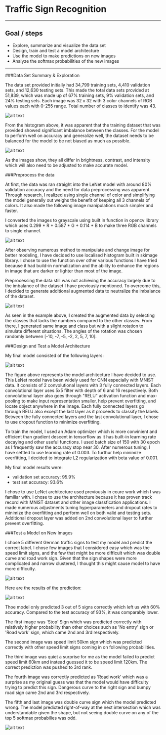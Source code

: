 # **Traffic Sign Recognition** 

---

## **Goal / steps**

* Explore, summarize and visualize the data set
* Design, train and test a model architecture
* Use the model to make predictions on new images
* Analyze the softmax probabilities of the new images

[//]: # (Image References)

[image1]: ./pics/graph1.jpg 
[image2]: ./pics/different.jpg
[image3]: ./pics/compare.jpg
[image4]: ./pics/graph2.jpg
[image5]: ./pics/architecture.jpg
[image6]: ./pics/test_images.jpg
[image7]: ./pics/softmax_text.jpg
[image8]: ./pics/softmax_image.jpg

---

###Data Set Summary & Exploration

The data set provided initially had 34,799 training sets, 4,410 validation sets, and 12,630 testing sets.  This made the total data sets provided at 51,839, which was made up of 67% training sets, 9% validation sets, and 24% testing sets.  Each image was 32 x 32 with 3 color channels of RGB values each with 0-255 range.  Total number of classes to identify was 43.

![alt text][image1]

From the histogram above, it was apparent that the training dataset that was provided showed significant imbalance between the classes.  For the model to perform well on accuracy and generalize well, the dataset needs to be balanced for the model to be not biased as much as possible.

![alt text][image2]

As the images show, they all differ in brightness, contrast, and intensity which will also need to be adjusted to make accurate model.


###Preprocess the data

At first, the data was ran straight into the LeNet model with around 80% validation accuracy and the need for data preprocessing was apparent.  Through research, I realized using single channel of color and simplifying the model generally out weighs the benefit of keeping all 3 channels of colors.  It also made the following image manipulations much simpler and faster.

I converted the images to grayscale using built in function in opencv library which uses 0.299 * R + 0.587 * G + 0.114 * B to make three RGB channels to single channel.

![alt text][image3]

After observing numerous method to manipulate and change image for better modeling, I have decided to use localised histogram built in skimage library.  I chose to use the function over other various functions I have tried because it had build-in normalization and the ability to enhance the regions in image that are darker or lighter than most of the image.

Preprocessing the data still was not achieving the accuracy largely due to the imbalance of the dataset I have previously mentioned.  To overcome this, I decided to generate additional augmented data to neutralize the imbalance of the dataset.

![alt text][image4]

As seen in the example above, I created the augmented data by selecting the classes that lacks the numbers compared to the other classes.  From there, I generated same image and class but with a slight rotation to simulate different situations.  The angles of the rotation was chosen randomly between [-10, -7, -5, -2, 2, 5, 7, 10].

###Design and Test a Model Architecture



My final model consisted of the following layers:

![alt text][image5]

The figure above represents the model architecture I have decided to use.  This LeNet model have been widely used for CNN especially with MNIST data.  It consists of 2 convolutional layers with 3 fully connected layers.  Each convolutional layer uses 5x5 filter with depth of 6 and 16 respectively.  Both convolutional layer also goes through "RELU" activation function and max-pooling to make input representation smaller, help prevent overfitting, and locate object anywhere in the image.  Each fully connected layers go through RELU also except the last layer as it proceeds to classify the labels.  Between the fully connected layers and the last convolutional layer, I chose to use dropout function to minimize overfitting.


To train the model, I used an Adam optimizer which is more convinient and efficient than gradient descent in tensorflow as it has built-in learning rate decaying and other useful functions.  I used batch size of 150 with 30 epoch as I frequently saw the accuracy stop near 30.  After numerous tuning,  I have settled to use learning rate of 0.003.  To furthur help minimize overfitting, I decided to integrate L2 regularization with beta value of 0.001.


My final model results were:
* validation set accuracy: 95.9% 
* test set accuracy: 93.6%

I chose to use LeNet architecture used previously in coure work which I was familiar with.  I chose to use the architecture because it has proven track record with MNIST dataset and other image classfication applications.  I made numerous adjustments tuning hyperparameters and dropout rates to minimize the overfitting and perform well on both valid and testing sets.  Additional dropout layer was added on 2nd convolutional layer to further prevent overfitting.  

 

###Test a Model on New Images

I chose 5 different German traffic signs to test my model and predict the correct label.  I chose few images that I considered easy which was the speed limit signs, and the few that might be more difficult which was double curve and road work sign.  Given that the sign shapes were more complicated and narrow clustered, I thought this might cause model to have more difficulty.

![alt text][image6]

Here are the results of the prediction:


![alt text][image7]


Thoe model only predicted 3 out of 5 signs correctly which left us with 60% accuracy.  Compared to the test accuracy of 93%, it was comparably lower.  


The first image was 'Stop' Sign which was predicted correctly with relatively higher probability than other choices such as 'No entry' sign or 'Road work' sign, which came 2nd and 3rd respectively.  

The second image was speed limit 50km sign which was predicted correctly with other speed limit signs coming in on following probabilities.

The third image was quiet a surprise for me as the model failed to predict speed limit 60km and instead guessed it to be speed limit 120km.  The correct prediction was pushed to 3rd rank. 

The fourth image was correctly predicted as 'Road work' which was a surprise as my original guess was that the model would have difficulty trying to predict this sign.  Dangerous curve to the right sign and bumpy road sign came 2nd and 3rd respectively.

The fifth and last image was double curve sign which the model predicted wrong.  The model predicted right-of-way at the next intersection which was understandable given the shape, but not seeing double curve on any of the top 5 softmax probabilies was odd.

![alt text][image8]





